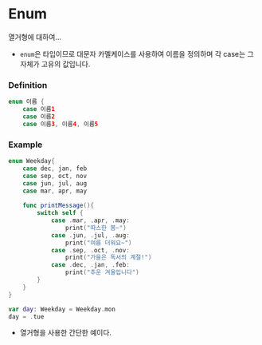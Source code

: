 # Enum
열거형에 대하여...
- `enum`은 타입이므로 대문자 카멜케이스를 사용하여 이름을 정의하며 각 case는 그 자체가 고유의 값입니다.

### Definition
```swift
enum 이름 {
    case 이름1
    case 이름2
    case 이름3, 이름4, 이름5
```

### Example
```swift
enum Weekday{
    case dec, jan, feb
    case sep, oct, nov
    case jun, jul, aug
    case mar, apr, may
    
    func printMessage(){
        switch self {
            case .mar, .apr, .may:
                print("따스한 봄~")
            case .jun, .jul, .aug:
                print("여름 더워요~")
            case .sep, .oct, .nov:
                print("가을은 독서의 계절!")
            case .dec, .jan, .feb:
                print("추운 겨울입니다")
        }
    }
}

var day: Weekday = Weekday.mon
day = .tue
```
- 열거형을 사용한 간단한 예이다.
